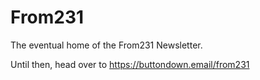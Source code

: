 # From231
The eventual home of the From231 Newsletter.

Until then, head over to https://buttondown.email/from231
